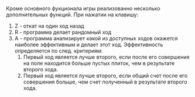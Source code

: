 Кроме основного фукционала игры реализованно несколько дополнительных функций.
При нажатии на клавишу:
1) Z - откат на один ход назад
2) R - программа делает рандомный ход
3) A - программа анализирует какой из доступных ходов окажется наиболее эффективным и делает этот ход. Эффективность определяется по след. критериям: 
	1) Первый ход является лучше второго, если после его совершения на поле находится больше пустых плиток, чем в результате второго хода.
	2. Первый ход является лучше второго, если общий счет после его совершения больше, чем счет полученный в результате второго хода.
